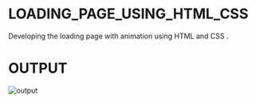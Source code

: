 # LOADING_PAGE_USING_HTML_CSS
Developing the loading page with animation using HTML and CSS .

# OUTPUT
![output](https://github.com/DeepikaA2004/LOADING_PAGE_USING_HTML_CSS/assets/110418508/730e10f0-c375-4aa4-a543-21e17344d0f3)

